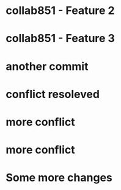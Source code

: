 # collab851 - Feature 2
# collab851 - Feature 3
# another commit
# conflict resoleved
# more conflict
# more conflict
# Some more changes
